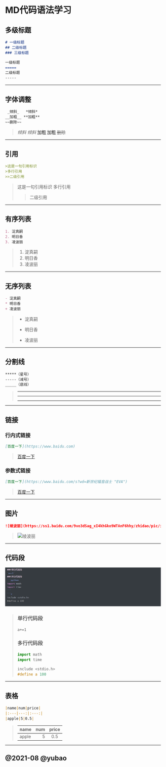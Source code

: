 # MD代码语法学习


## 多级标题
```markdown
# 一级标题
## 二级标题
### 三级标题
```
```markdown
一级标题
=====
二级标题
-----
```
-----
## 字体调整
```markdown
 _倾斜_   *倾斜*
__加粗__ **加粗**
~~删除~~ 
```
>_倾斜_ *倾斜*
>__加粗__ **加粗**
>~~删除~~ 
-----
## 引用
```markdown
>这是一句引用标识
>多行引用
>>二级引用
```
>这是一句引用标识
>多行引用
>
>>二级引用
-----
## 有序列表
```markdown
1. 淀真嗣
2. 明日香
3. 凌波丽
```
>1. 淀真嗣
>2. 明日香
>3. 凌波丽
-----
## 无序列表
```markdown
- 淀真嗣
* 明日香
+ 凌波丽
```
>- 淀真嗣
>* 明日香
>+ 凌波丽
-----
## 分割线
```markdown
*****（星号）
-----（减号）
_____（底线）
```
>*****
>-----
>_____
-----
## 链接
### 行内式链接
```markdown
[百度一下](https://www.baidu.com)
```
>[百度一下](https://www.baidu.com)
### 参数式链接
```markdown
[百度一下](https://www.baidu.com/s?wd=新世纪福音战士 "EVA")
```
>[百度一下](https://www.baidu.com/s?wd=新世纪福音战士 "EVA")
-----
## 图片
```markdown
![绫波丽](https://ss1.baidu.com/9vo3dSag_xI4khGko9WTAnF6hhy/zhidao/pic/item/b812c8fcc3cec3fd7530d002d688d43f879427be.jpg)
```
>![绫波丽](https://ss1.baidu.com/9vo3dSag_xI4khGko9WTAnF6hhy/zhidao/pic/item/b812c8fcc3cec3fd7530d002d688d43f879427be.jpg)
-----
## 代码段
![代码段图片](.\pics\代码段.png)
>### 单行代码段
>`a+=1`
>### 多行代码段
>```python
>import math
>import time
>```
>```c
>include <stdio.h>
>#define a 100
>```
-----
## 表格
```markdown
|name|num|price|
|:---|---:|:---:|
|apple|5|0.5|
```
>|name|num|price|
>|:---|---:|:---:|
>|apple|5|0.5|
-----
## @2021-08 @yubao
